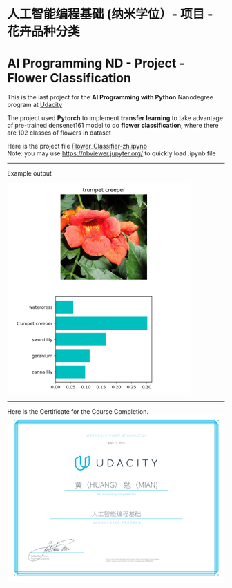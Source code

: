 # 人工智能编程基础 (纳米学位）- 项目 - 花卉品种分类 
# AI Programming ND - Project - Flower Classification

[//]: # (Image References)
[image1]: ./example.png
[image2]: ./20190415-Certificate.png

This is the last project for the **AI Programming with Python** Nanodegree program at [Udacity](https://cn.udacity.com/course/ai-programming-python-nanodegree--nd089-cn-basic)

The project used **Pytorch** to implement **transfer learning** to take advantage of pre-trained densenet161 model to do **flower classification**, where there are 102 classes of flowers in dataset

Here is the project file [Flower_Classifier-zh.ipynb](Flower_Classifier-zh.ipynb)   
Note:  you may use https://nbviewer.jupyter.org/ to quickly load .ipynb file

---
Example output 

![alt text][image1]

---
Here is the Certificate for the Course Completion.
![alt text][image2]
